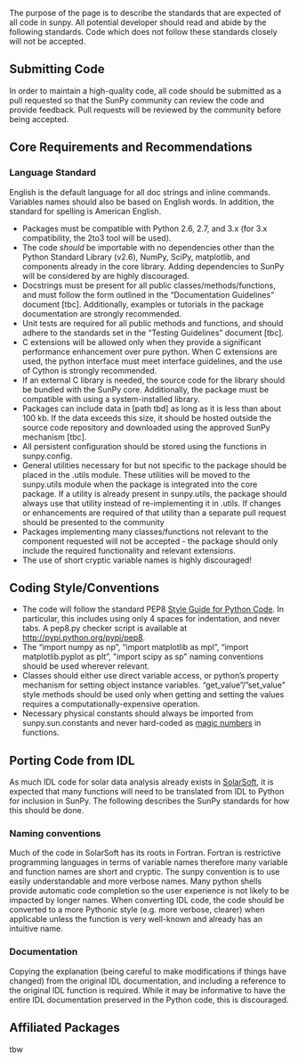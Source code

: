 The purpose of the page is to describe the standards that are expected of all code in sunpy. All potential developer should read and abide by the following standards. Code which does not follow these standards closely will not be accepted.

## Submitting Code
In order to maintain a high-quality code, all code should be submitted as a pull requested so that the SunPy community can review the code and provide feedback. Pull requests will be reviewed by the community before being accepted.

## Core Requirements and Recommendations

###  Language Standard
English is the default language for all doc strings and inline commands. Variables names should also be based on English words. In addition, the standard for spelling is American English.

* Packages must be compatible with Python 2.6, 2.7, and 3.x (for 3.x compatibility, the 2to3 tool will be used).
* The code _should_ be importable with no dependencies other than the Python Standard Library (v2.6), NumPy, SciPy, matplotlib, and components already in the core library. Adding dependencies to SunPy will be considered by are highly discouraged.
* Docstrings must be present for all public classes/methods/functions, and must follow the form outlined in the “Documentation Guidelines” document [tbc]. Additionally, examples or tutorials in the package documentation are strongly recommended.
* Unit tests are required for all public methods and functions, and should adhere to the standards set in the “Testing Guidelines” document [tbc].
* C extensions will be allowed only when they provide a significant performance enhancement over pure python. When C extensions are used, the python interface must meet interface guidelines, and the use of Cython is strongly recommended.
* If an external C library is needed, the source code for the library should be bundled with the SunPy core. Additionally, the package must be compatible with using a system-installed library.
* Packages can include data in [path tbd] as long as it is less than about 100 kb. If the data exceeds this size, it should be hosted outside the source code repository and downloaded using the approved SunPy mechanism [tbc].
* All persistent configuration should be stored using the functions in sunpy.config.
* General utilities necessary for but not specific to the package should be placed in the <packagename>.utils module. These utilities will be moved to the sunpy.utils module when the package is integrated into the core package. If a utility is already present in sunpy.utils, the package should always use that utility instead of re-implementing it in <packagename>.utils. If changes or enhancements are required of that utility than a separate pull request should be presented to the community
* Packages implementing many classes/functions not relevant to the component requested will not be accepted - the package should only include the required functionality and relevant extensions.
* The use of short cryptic variable names is highly discouraged!

## Coding Style/Conventions

* The code will follow the standard PEP8 [Style Guide for Python Code](http://www.python.org/dev/peps/pep-0008/). In particular, this includes using only 4 spaces for indentation, and never tabs. A pep8.py checker script is available at http://pypi.python.org/pypi/pep8.
* The “import numpy as np”, “import matplotlib as mpl”, “import matplotlib.pyplot as plt”, "import scipy as sp" naming conventions should be used wherever relevant. 
* Classes should either use direct variable access, or python’s property mechanism for setting object instance variables. “get_value”/”set_value” style methods should be used only when getting and setting the values requires a computationally-expensive operation.
* Necessary physical constants should always be imported from sunpy.sun.constants and never hard-coded as [magic numbers](http://en.wikipedia.org/wiki/Magic_number_(programming)) in functions.

## Porting Code from IDL
As much IDL code for solar data analysis already exists in [SolarSoft](http://www.lmsal.com/solarsoft/), it is expected that many functions will need to be translated from IDL to Python for inclusion in SunPy. The following describes the SunPy standards for how this should be done.

### Naming conventions
Much of the code in SolarSoft has its roots in Fortran. Fortran is restrictive programming languages in terms of variable names therefore many variable and function names are short and cryptic. The sunpy convention is to use easily understandable and more verbose names. Many python shells provide automatic code completion so the user experience is not likely to be impacted by longer names. When converting IDL code, the code should be converted to a more Pythonic style (e.g. more verbose, clearer) when applicable unless the function is very well-known and already has an intuitive name.

### Documentation
Copying the explanation (being careful to make modifications if things have changed) from the original IDL documentation, and including a reference to the original IDL function is required. While it may be informative to have the entire IDL documentation preserved in the Python code, this is discouraged.

## Affiliated Packages
tbw